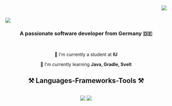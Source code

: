 <img align="right" src="https://visitor-badge.laobi.icu/badge?page_id=MateuszCabaj.MateuszCabaj" />

<h1>
  <a herf="https://git.io/typing.svg">
    <img src="https://readme-typing-svg.herokuapp.com/?font=Righteuos&size=35&center=true&vCenter=true&width=500&height=70&duration=4000&lines=Hi+There!+👋;+I'm+Mateusz+Cabaj!;" />
  </a>
</h1>

<h3 align="center">A passionate software developer from Germany 🇩🇪</h3>

<br/>

<div align="center">

  🔭 I'm currently a student at **IU**

  🌱 I'm currently learning **Java, Gradle, Svelt**
</div>

<h2 align="center">⚒️ Languages-Frameworks-Tools ⚒️</h2>
<br/>
<div align="center">
    <img src="https://skillicons.dev/icons?i=svelte,html,css,cs,neovim,github,docker,php,tailwind,git,apple" />
    <img src="https://skillicons.dev/icons?i=nodejs,py,js,ts,nginx,c,java,cpp,mysql,flask" /><br>
</div>
